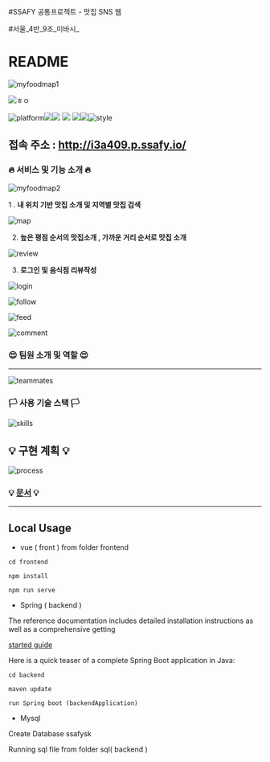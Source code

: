  #SSAFY 공통프로젝트 -  맛집 SNS 웹 

#서울_4반_9조_미바시_

#  README

![myfoodmap1](./img/myfoodmap1.png)

![ㅎㅇ](https://img.shields.io/badge/SSAFY-My--Food--Map-red)

![platform](https://img.shields.io/badge/platform-web-green?style=plastic)![](https://img.shields.io/badge/Server-AWS-yellow?style=plastic)![](https://img.shields.io/badge/version-1.0.0-green?style=plastic) ![](https://img.shields.io/badge/Language-Java,JavaScrpict,Html,css-critical?style=plastic) ![](https://img.shields.io/badge/database-Mysql-green?style=plastic)![](https://img.shields.io/badge/Framework-Springboot-brightgreen?style=plastic)![style](https://img.shields.io/badge/library-Vue--Vuetify-blue?style=plastic)

##               

##    접속 주소 : http://i3a409.p.ssafy.io/

 

###  🔥 서비스 및 기능 소개 🔥

![myfoodmap2](./img/myfoodmap2.png)



 1 .  **내 위치 기반 맛집 소개 및 지역별 맛집 검색**

   ![map](./img/map.PNG)



2. **높은 평점 순서의 맛집소개 , 가까운 거리 순서로 맛집 소개**

![review](./img/review.PNG)                                     



3. **로그인 및 음식점 리뷰작성**

![login](./img/login.PNG)                    






![follow](./img/follow.PNG)                   




![feed](./img/feed.PNG)                




![comment](./img/comment.PNG)                 



### 😍 팀원 소개 및 역할 😍

------



![teammates](./img/teammates.png)







### 🏳️ 사용 기술 스택 🏳️

![skills](./img/skills.png)







## **💡**  구현 계획  **💡** 

![process](./img/process.png)







### **💡**  [문서](https://lab.ssafy.com/s03-webmobile2-sub3/s03p13a409/tree/master/%EB%AC%B8%EC%84%9C )  **💡**

------





## Local Usage

- vue ( front ) from folder frontend

```
cd frontend

npm install

npm run serve
```



-  Spring ( backend )

  The reference documentation includes detailed installation instructions as well as a comprehensive getting

 [started guide]( https://docs.spring.io/spring-boot/docs/current-SNAPSHOT/reference/html/getting-started.html#getting-started-first-application )


  Here is a quick teaser of a complete Spring Boot application in Java:

  


```
cd backend 

maven update

run Spring boot (backendApplication)
```



-  Mysql 

  Create Database ssafysk

   Running sql file from folder sql( backend )
